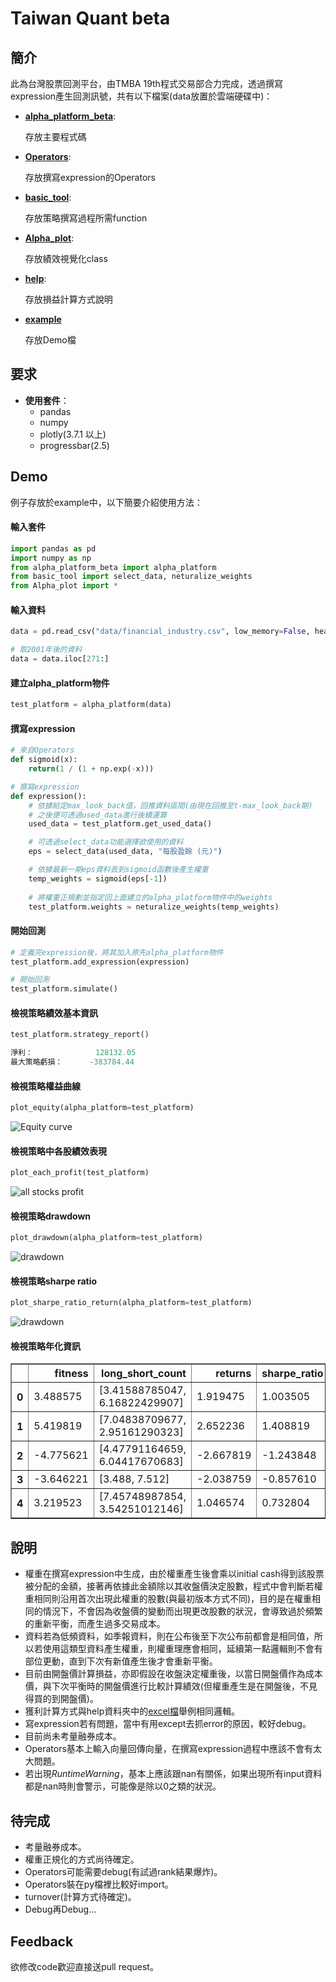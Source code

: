 # Taiwan Quant beta
## 簡介
此為台灣股票回測平台，由TMBA 19th程式交易部合力完成，透過撰寫expression產生回測訊號，共有以下檔案(data放置於雲端硬碟中)：
  * [**alpha_platform_beta**](https://github.com/Andy-Liu66/TMBA_pair_trading_module/blob/master/Taiwan%20Quant%20beta/alpha_platform_beta.py):
    
	  存放主要程式碼
  * [**Operators**](https://github.com/Andy-Liu66/TMBA_pair_trading_module/tree/master/Taiwan%20Quant%20beta/Operators):
  
 	  存放撰寫expression的Operators
  * [**basic_tool**](https://github.com/Andy-Liu66/TMBA_pair_trading_module/blob/master/Taiwan%20Quant%20beta/basic_tool.py):
    
	  存放策略撰寫過程所需function
  * [**Alpha_plot**](https://github.com/Andy-Liu66/TMBA_pair_trading_module/blob/master/Taiwan%20Quant%20beta/Alpha_plot.py):
  
    存放績效視覺化class
  * [**help**](https://github.com/Andy-Liu66/TMBA_pair_trading_module/tree/master/Taiwan%20Quant%20beta/help):
  
    存放損益計算方式說明
  * [**example**](https://github.com/Andy-Liu66/TMBA_pair_trading_module/blob/master/Taiwan%20Quant%20beta/example.ipynb)
   
    存放Demo檔
## 要求
* **使用套件**：
  * pandas
  * numpy
  * plotly(3.7.1 以上)
  * progressbar(2.5)
## Demo
例子存放於example中，以下簡要介紹使用方法：

#### 輸入套件
```python
import pandas as pd
import numpy as np
from alpha_platform_beta import alpha_platform
from basic_tool import select_data, neturalize_weights
from Alpha_plot import *
```

#### 輸入資料
```python
data = pd.read_csv("data/financial_industry.csv", low_memory=False, header=[0, 1], index_col=0)

# 取2001年後的資料
data = data.iloc[271:]
```

#### 建立alpha_platform物件
```python
test_platform = alpha_platform(data)
```

#### 撰寫expression
```python
# 來自Operators
def sigmoid(x):
    return(1 / (1 + np.exp(-x)))

# 撰寫expression
def expression():
    # 依據給定max_look_back值，回推資料區間(由現在回推至t-max_look_back期)
    # 之後便可透過used_data進行後續運算
    used_data = test_platform.get_used_data()

    # 可透過select_data功能選擇欲使用的資料
    eps = select_data(used_data, "每股盈餘 (元)")

    # 依據最新一期eps資料丟到sigmoid函數後產生權重
    temp_weights = sigmoid(eps[-1])
    
    # 將權重正規劃並指定回上面建立的alpha_platform物件中的weights
    test_platform.weights = neturalize_weights(temp_weights)
```

#### 開始回測
```python
# 定義完expression後，將其加入原先alpha_platform物件
test_platform.add_expression(expression)

# 開始回測
test_platform.simulate()
```

#### 檢視策略績效基本資訊
```python
test_platform.strategy_report()

淨利：              128132.05
最大策略虧損：      -383784.44
```

#### 檢視策略權益曲線
```python
plot_equity(alpha_platform=test_platform)
```

![Equity curve](https://i.imgur.com/xEhe5uX.png)

#### 檢視策略中各股績效表現
```python
plot_each_profit(test_platform)
```

![all stocks profit](https://i.imgur.com/80q8gnI.png)

#### 檢視策略drawdown
```python
plot_drawdown(alpha_platform=test_platform)
```

![drawdown](https://i.imgur.com/QVCcmmw.png)

#### 檢視策略sharpe ratio
```python
plot_sharpe_ratio_return(alpha_platform=test_platform)
```

![drawdown](https://i.imgur.com/SHjAGK1.png)

#### 檢視策略年化資訊
<table border="1" class="dataframe">  <thead>    <tr style="text-align: right;">      <th></th>      <th>fitness</th>      <th>long_short_count</th>      <th>returns</th>      <th>sharpe_ratio</th>      <th>turnover</th>      <th>year</th>    </tr>  </thead>  <tbody>    <tr>      <th>0</th>      <td>3.488575</td>      <td>[3.41588785047, 6.16822429907]</td>      <td>1.919475</td>      <td>1.003505</td>      <td>0.158828</td>      <td>2001</td>    </tr>    <tr>      <th>1</th>      <td>5.419819</td>      <td>[7.04838709677, 2.95161290323]</td>      <td>2.652236</td>      <td>1.408819</td>      <td>0.179206</td>      <td>2002</td>    </tr>    <tr>      <th>2</th>      <td>-4.775621</td>      <td>[4.47791164659, 6.04417670683]</td>      <td>-2.667819</td>      <td>-1.243848</td>      <td>0.180980</td>      <td>2003</td>    </tr>    <tr>      <th>3</th>      <td>-3.646221</td>      <td>[3.488, 7.512]</td>      <td>-2.038759</td>      <td>-0.857610</td>      <td>0.112787</td>      <td>2004</td>    </tr>    <tr>      <th>4</th>      <td>3.219523</td>      <td>[7.45748987854, 3.54251012146]</td>      <td>1.046574</td>      <td>0.732804</td>      <td>0.054220</td>      <td>2005</td>    </tr>  </tbody></table>

## 說明
* 權重在撰寫expression中生成，由於權重產生後會乘以initial cash得到該股票被分配的金額，接著再依據此金額除以其收盤價決定股數，程式中會判斷若權重相同則沿用首次出現此權重的股數(與最初版本方式不同)，目的是在權重相同的情況下，不會因為收盤價的變動而出現更改股數的狀況，會導致過於頻繁的重新平衡，而產生過多交易成本。
* 資料若為低頻資料，如季報資料，則在公布後至下次公布前都會是相同值，所以若使用這類型資料產生權重，則權重理應會相同，延續第一點邏輯則不會有部位更動，直到下次有新值產生後才會重新平衡。
* 目前由開盤價計算損益，亦即假設在收盤決定權重後，以當日開盤價作為成本價，與下次平衡時的開盤價進行比較計算績效(但權重產生是在開盤後，不見得買的到開盤價)。
* 獲利計算方式與help資料夾中的[excel檔](https://github.com/Andy-Liu66/TMBA_pair_trading_module/tree/master/Taiwan%20Quant%20beta/help)舉例相同邏輯。
* 寫expression若有問題，當中有用except去抓error的原因，較好debug。
* 目前尚未考量融券成本。
* Operators基本上輸入向量回傳向量，在撰寫expression過程中應該不會有太大問題。
* 若出現*RuntimeWarning*，基本上應該跟nan有關係，如果出現所有input資料都是nan時則會警示，可能像是除以0之類的狀況。

## 待完成
* 考量融券成本。
* 權重正規化的方式尚待確定。
* Operators可能需要debug(有試過rank結果爆炸)。
* Operators裝在py檔裡比較好import。
* turnover(計算方式待確定)。
* Debug再Debug...

## Feedback
欲修改code歡迎直接送pull request。